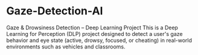 # Gaze-Detection-AI
Gaze &amp; Drowsiness Detection – Deep Learning Project  This is a Deep Learning for Perception (DLP) project designed to detect a user's gaze behavior and eye state (active, drowsy, focused, or cheating) in real-world environments such as vehicles and classrooms. 
